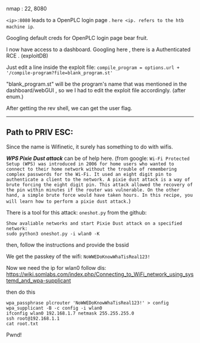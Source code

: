 nmap : 
	22, 8080

`<ip>:8080` leads to a OpenPLC login page .   `here <ip. refers to the htb machine ip`.

Googling default creds for OpenPLC login page bear fruit.

I now have access to a dashboard.
Googling here , there is a Authenticated RCE . (exploitDB)

Just edit a line inside the exploit file:
`compile_program = options.url + '/compile-program?file=blank_program.st'`

"blank_program.st" will be the program's name that was mentioned in the dashboard/webGUI , so we I had to edit the exploit file accordingly. (after enum.)

After getting the rev shell, we can get the user flag.

----

Path to PRIV ESC:
--
Since the name is Wifinetic, it surely has something to do with wifis.

***WPS Pixie Dust attack*** can be of help here.
(from google:
`Wi-Fi Protected Setup (WPS) was introduced in 2006 for home users who wanted to connect to their home network without the trouble of remembering complex passwords for the Wi-Fi. It used an eight digit pin to authenticate a client to the network. A pixie dust attack is a way of brute forcing the eight digit pin. This attack allowed the recovery of the pin within minutes if the router was vulnerable. On the other hand, a simple brute force would have taken hours. In this recipe, you will learn how to perform a pixie dust attack.`)


There is a tool for this attack: `oneshot.py`
from the github: 
```
Show avaliable networks and start Pixie Dust attack on a specified network:
sudo python3 oneshot.py -i wlan0 -K
```
then, follow the instructions and provide the bssid

We get the passkey of the wifi:
`NoWWEDoKnowWhaTisReal123!`

Now we need the ip for wlan0
follow dis:  https://wiki.somlabs.com/index.php/Connecting_to_WiFi_network_using_systemd_and_wpa-supplicant

then do this
 ```
 wpa_passphrase plcrouter 'NoWWEDoKnowWhaTisReal123!' > config
 wpa_supplicant -B -c config -i wlan0
 ifconfig wlan0 192.168.1.7 netmask 255.255.255.0
 ssh root@192.168.1.1
 cat root.txt
```

Pwnd!
